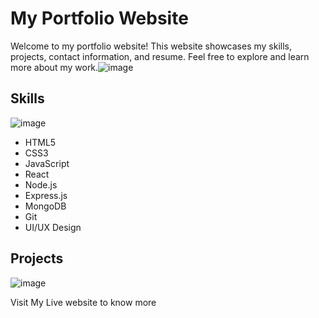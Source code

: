 # My Portfolio Website

Welcome to my portfolio website! This website showcases my skills, projects, contact information, and resume. Feel free to explore and learn more about my work.![image](https://github.com/chiruvishal/MyPortFolio/assets/86530058/b1e480f6-a362-4e76-8845-2d4080d05132)


## Skills
![image](https://github.com/chiruvishal/MyPortFolio/assets/86530058/f726b70f-0068-42ee-b30c-1414f7bbb7b7)

- HTML5
- CSS3
- JavaScript
- React
- Node.js
- Express.js
- MongoDB
- Git
- UI/UX Design

## Projects
![image](https://github.com/chiruvishal/MyPortFolio/assets/86530058/7bca70f2-91e7-4909-893e-d40de877a4a0)

Visit My Live website to know more
